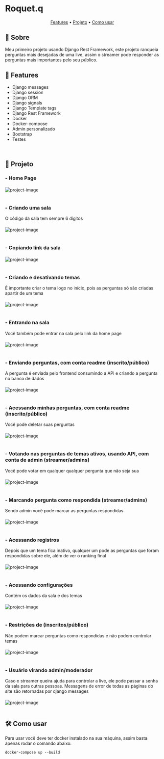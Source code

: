 <h1>Roquet.q</h1>

<p align="center">
<a href="#features">Features</a> • 
<a href="#project">Projeto</a> • 
<a href="#how_to_use">Como usar</a>
</p>

<h2>📖 Sobre</h2>

<p>
Meu primeiro projeto usando Django Rest Framework, este projeto ranqueia perguntas mais desejadas de uma live, assim o streamer pode responder as perguntas mais importantes pelo seu público.
</p>

<h2 id="features">🚀 Features</h2>

<ul>
<li>Django messages</li>
<li>Django session</li>
<li>Django ORM</li>
<li>Django signals</li>
<li>Django Template tags</li>
<li>Django Rest Framework</li>
<li>Docker</li>
<li>Docker-compose</li>
<li>Admin personalizado</li>
<li>Bootstrap</li>
<li>Testes</li>
</ul>
<br>

<h2 id="project">🎥 Projeto</h2>

<h3> - Home Page</h3>
<img src="./readme/index.PNG" alt="project-image" style="max-width: 100%; display: block; margin: 0 auto; margin-top: 20px;">
<br>

<h3> - Criando uma sala</h3>
<p>O código da sala tem sempre 6 dígitos</p>
<img src="./readme/create_room.gif" alt="project-image" style="max-width: 100%; display: block; margin: 0 auto; margin-top: 20px;">
<br>

<h3> - Copiando link da sala</h3>
<img src="./readme/copy.gif" alt="project-image" style="max-width: 100%; display: block; margin: 0 auto; margin-top: 20px;">
<br>

<h3> - Criando e desativando temas</h3>
<p>É importante criar o tema logo no início, pois as perguntas só são criadas apartir de um tema</p>
<img src="./readme/themes.gif" alt="project-image" style="max-width: 100%; display: block; margin: 0 auto; margin-top: 20px;">
<br>

<h3> - Entrando na sala</h3>
<p>Você também pode entrar na sala pelo link da home page</p>
<img src="./readme/enter.gif" alt="project-image" style="max-width: 100%; display: block; margin: 0 auto; margin-top: 20px;">
<br>

<h3> - Enviando perguntas, com conta readme (inscrito/público)</h3>
<p>A pergunta é enviada pelo frontend consumindo a API e criando a pergunta no banco de dados</p>
<img src="./readme/send_question.gif" alt="project-image" style="max-width: 100%; display: block; margin: 0 auto; margin-top: 20px;">
<br>

<h3> - Acessando minhas perguntas, com conta readme (inscrito/público)</h3>
<p>Você pode deletar suas perguntas</p>
<img src="./readme/my_questions.gif" alt="project-image" style="max-width: 100%; display: block; margin: 0 auto; margin-top: 20px;">
<br>

<h3> - Votando nas perguntas de temas ativos, usando API, com conta de admin (streamer/admins)</h3>
<p>Você pode votar em qualquer qualquer pergunta que não seja sua</p>
<img src="./readme/voting.gif" alt="project-image" style="max-width: 100%; display: block; margin: 0 auto; margin-top: 20px;">
<br>

<h3> - Marcando pergunta como respondida (streamer/admins)</h3>
<p>Sendo admin você pode marcar as perguntas respondidas</p>
<img src="./readme/mark_question.gif" alt="project-image" style="max-width: 100%; display: block; margin: 0 auto; margin-top: 20px;">
<br>

<h3> - Acessando registros</h3>
<p>Depois que um tema fica inativo, qualquer um pode as perguntas que foram respondidas sobre ele, além de ver o ranking final</p>
<img src="./readme/show register.gif" alt="project-image" style="max-width: 100%; display: block; margin: 0 auto; margin-top: 20px;">
<br>

<h3> - Acessando configurações</h3>
<p>Contém os dados da sala e dos temas</p>
<img src="./readme/show_settings.gif" alt="project-image" style="max-width: 100%; display: block; margin: 0 auto; margin-top: 20px;">
<br>

<h3> - Restrições de (inscritos/público)</h3>
<p>Não podem marcar perguntas como respondidas e não podem controlar temas</p>
<img src="./readme/user_permitions.gif" alt="project-image" style="max-width: 100%; display: block; margin: 0 auto; margin-top: 20px;">
<br>

<h3> - Usuário virando admin/moderador</h3>
<p>Caso o streamer queira ajuda para controlar a live, ele pode passar a senha da sala para outras pessoas. Messagens de error de todas as páginas do site são retornadas por django messages</p>
<img src="./readme/transform_to_admin.gif" alt="project-image" style="max-width: 100%; display: block; margin: 0 auto; margin-top: 20px;">
<br>

<h2 id="how_to_use">🛠️ Como usar</h2>

<p>Para usar você deve ter docker instalado na sua máquina, assim basta apenas rodar o comando abaixo:</p>

```
docker-compose up --build
```

